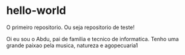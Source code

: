 # hello-world
O primeiro repositorio. Ou seja repositorio de teste!

Oi eu sou o Abdu, pai de familia e tecnico de informatica. Tenho uma grande paixao pela musica, natureza e agopecuaria1
